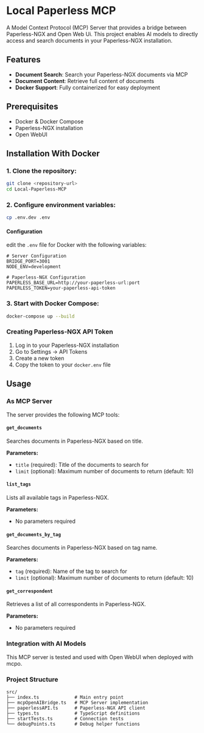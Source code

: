 # Local Paperless MCP

A Model Context Protocol (MCP) Server that provides a bridge between Paperless-NGX and Open Web Ui. This project enables AI models to directly access and search documents in your Paperless-NGX installation.

## Features

- **Document Search**: Search your Paperless-NGX documents via MCP
- **Document Content**: Retrieve full content of documents
- **Docker Support**: Fully containerized for easy deployment

## Prerequisites

- Docker & Docker Compose
- Paperless-NGX installation
- Open WebUI

## Installation With Docker

### 1. Clone the repository:
```bash
git clone <repository-url>
cd Local-Paperless-MCP
```

### 2. Configure environment variables:
```bash
cp .env.dev .env
```

#### Configuration

edit the `.env` file for Docker with the following variables:

```env
# Server Configuration
BRIDGE_PORT=3001
NODE_ENV=development

# Paperless-NGX Configuration
PAPERLESS_BASE_URL=http://your-paperless-url:port
PAPERLESS_TOKEN=your-paperless-api-token
```

### 3. Start with Docker Compose:
```bash
docker-compose up --build
```



### Creating Paperless-NGX API Token

1. Log in to your Paperless-NGX installation
2. Go to Settings → API Tokens
3. Create a new token
4. Copy the token to your `docker.env` file

## Usage

### As MCP Server

The server provides the following MCP tools:

#### `get_documents`
Searches documents in Paperless-NGX based on title.

**Parameters:**
- `title` (required): Title of the documents to search for
- `limit` (optional): Maximum number of documents to return (default: 10)


#### `list_tags`
Lists all available tags in Paperless-NGX.

**Parameters:**
- No parameters required

#### `get_documents_by_tag`
Searches documents in Paperless-NGX based on tag name.

**Parameters:**
- `tag` (required): Name of the tag to search for
- `limit` (optional): Maximum number of documents to return (default: 10)

#### `get_correspondent`
Retrieves a list of all correspondents in Paperless-NGX.

**Parameters:**
- No parameters required

### Integration with AI Models

This MCP server is tested and used with Open WebUI when deployed with mcpo.

### Project Structure

```
src/
├── index.ts             # Main entry point
├── mcpOpenAIBridge.ts   # MCP Server implementation
├── paperlessAPI.ts      # Paperless-NGX API client
├── types.ts             # TypeScript definitions
├── startTests.ts        # Connection tests
└── debugPoints.ts       # Debug helper functions
```

